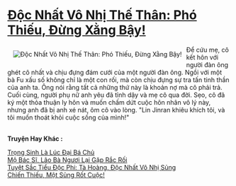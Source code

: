 <a href="https://truyentiki.com/doc-nhat-vo-nhi-the-than-pho-thieu-dung-xang-bay.31743/" title="Độc Nhất Vô Nhị Thế Thân: Phó Thiếu, Đừng Xằng Bậy!"><h1>Độc Nhất Vô Nhị Thế Thân: Phó Thiếu, Đừng Xằng Bậy!</h1></a><div style="display:table"><img align="right" style="float: left; padding: 10px;" src="https://truyentiki.com/a/img/str/src/31743.jpg" alt="Độc Nhất Vô Nhị Thế Thân: Phó Thiếu, Đừng Xằng Bậy!">Để cứu mẹ, cô kết hôn với người đàn ông ghét cô nhất và chịu đựng đám cưới của một người đàn ông. Ngồi với một bà Fu xấu số không chỉ là một con rối, mà còn chịu đựng sự tra tấn tinh thần của anh ta. Ông nói rằng tất cả những thứ này là khoản nợ mà cô phải trả. Cuối cùng, người phụ nữ anh yêu đã tỉnh dậy và mẹ cô qua đời. Sẹo, cô đã ký một thỏa thuận ly hôn và muốn chấm dứt cuộc hôn nhân vô lý này, nhưng anh đã bị anh xé nát, ôm cô vào lòng. "Lin Jinran khiêu khích tôi, và tôi muốn thoát khỏi cuộc sống của mình!"</div><p><br><b>Truyện Hay Khác :</b></p><a href="https://truyentiki.com/trong-sinh-la-luc-dai-ba-chu.31742/" alt="Trọng Sinh Là Lúc Đại Bá Chủ">Trọng Sinh Là Lúc Đại Bá Chủ</a><br/><a href="https://wikitruyen.wordpress.com/2020/06/23/mo-bac-si-lao-ba-nguoi-lai-gap-rac-roi/" alt="Mộ Bác Sĩ, Lão Bà Ngươi Lại Gặp Rắc Rối">Mộ Bác Sĩ, Lão Bà Ngươi Lại Gặp Rắc Rối</a><br/><a href="https://github.com/nownovels/truyenhay/tree/master/truyenhay/30755/README.md" alt="Tuyệt Sắc Tiểu Độc Phi: Tà Hoàng, Độc Nhất Vô Nhị Sủng">Tuyệt Sắc Tiểu Độc Phi: Tà Hoàng, Độc Nhất Vô Nhị Sủng</a><br/><a href="https://github.com/nownovels/topcv/tree/master/truyenhay/31945/README.md" alt="Chiến Thiếu, Một Sủng Rốt Cuộc!">Chiến Thiếu, Một Sủng Rốt Cuộc!</a><br/>